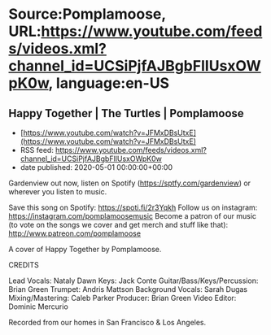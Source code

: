 # Source:Pomplamoose, URL:https://www.youtube.com/feeds/videos.xml?channel_id=UCSiPjfAJBgbFlIUsxOWpK0w, language:en-US

## Happy Together | The Turtles | Pomplamoose
 - [https://www.youtube.com/watch?v=JFMxDBsUtxE](https://www.youtube.com/watch?v=JFMxDBsUtxE)
 - RSS feed: https://www.youtube.com/feeds/videos.xml?channel_id=UCSiPjfAJBgbFlIUsxOWpK0w
 - date published: 2020-05-01 00:00:00+00:00

Gardenview out now, listen on Spotify (https://sptfy.com/gardenview) or wherever you listen to music.

 Save this song on Spotify: https://spoti.fi/2r3Yqkh
Follow us on instagram: https://instagram.com/pomplamoosemusic
Become a patron of our music (to vote on the songs we cover and get merch and stuff like that): http://www.patreon.com/pomplamoose

A cover of Happy Together by Pomplamoose.

CREDITS

Lead Vocals: Nataly Dawn
Keys: Jack Conte
Guitar/Bass/Keys/Percussion: Brian Green 
Trumpet: Andris Mattson
Background Vocals: Sarah Dugas
Mixing/Mastering: Caleb Parker
Producer: Brian Green
Video Editor: Dominic Mercurio

Recorded from our homes in San Francisco & Los Angeles.

